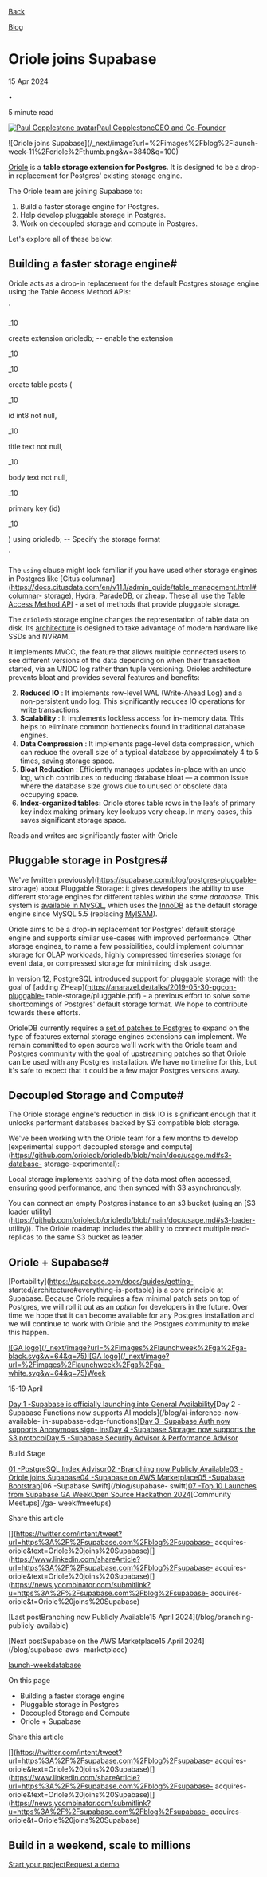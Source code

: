 [Back](/blog)

[Blog](/blog)

# Oriole joins Supabase

15 Apr 2024

•

5 minute read

[![Paul Copplestone
avatar](/_next/image?url=https%3A%2F%2Fgithub.com%2Fkiwicopple.png&w=96&q=75)Paul
CopplestoneCEO and Co-Founder](https://github.com/kiwicopple)

![Oriole joins Supabase](/_next/image?url=%2Fimages%2Fblog%2Flaunch-
week-11%2Foriole%2Fthumb.png&w=3840&q=100)

[Oriole](https://github.com/orioledb/orioledb) is a **table storage extension
for Postgres**. It is designed to be a drop-in replacement for Postgres'
existing storage engine.

The Oriole team are joining Supabase to:

  1. Build a faster storage engine for Postgres.
  2. Help develop pluggable storage in Postgres.
  3. Work on decoupled storage and compute in Postgres.

Let's explore all of these below:

## Building a faster storage engine#

Oriole acts as a drop-in replacement for the default Postgres storage engine
using the Table Access Method APIs:

`  

_10

create extension orioledb; -- enable the extension

_10

_10

create table posts (

_10

id int8 not null,

_10

title text not null,

_10

body text not null,

_10

primary key (id)

_10

) using orioledb; -- Specify the storage format

  
`

The `using` clause might look familiar if you have used other storage engines
in Postgres like [Citus
columnar](https://docs.citusdata.com/en/v11.1/admin_guide/table_management.html#columnar-
storage), [Hydra](https://docs.hydra.so/concepts/using-hydra-columnar),
[ParadeDB](https://docs.paradedb.com/search/quickstart), or
[zheap](https://github.com/cybertec-postgresql/zheap). These all use the
[Table Access Method
API](https://www.postgresql.org/docs/current/tableam.html) \- a set of methods
that provide pluggable storage.

The `orioledb` storage engine changes the representation of table data on
disk. Its
[architecture](https://github.com/orioledb/orioledb/blob/main/doc/arch.md) is
designed to take advantage of modern hardware like SSDs and NVRAM.

It implements MVCC, the feature that allows multiple connected users to see
different versions of the data depending on when their transaction started,
via an UNDO log rather than tuple versioning. Orioles architecture prevents
bloat and provides several features and benefits:

  2. **Reduced IO** : It implements row-level WAL (Write-Ahead Log) and a non-persistent undo log. This significantly reduces IO operations for write transactions.
  3. **Scalability** : It implements lockless access for in-memory data. This helps to eliminate common bottlenecks found in traditional database engines.
  4. **Data Compression** : It implements page-level data compression, which can reduce the overall size of a typical database by approximately 4 to 5 times, saving storage space.
  5. **Bloat Reduction** : Efficiently manages updates in-place with an undo log, which contributes to reducing database bloat — a common issue where the database size grows due to unused or obsolete data occupying space.
  6. **Index-organized tables:** Oriole stores table rows in the leafs of primary key index making primary key lookups very cheap. In many cases, this saves significant storage space.

Reads and writes are significantly faster with Oriole

## Pluggable storage in Postgres#

We've [written previously](https://supabase.com/blog/postgres-pluggable-
strorage) about Pluggable Storage: it gives developers the ability to use
different storage engines for different tables _within the same database_.
This system is [available in
MySQL](https://en.wikipedia.org/wiki/Comparison_of_MySQL_database_engines),
which uses the [InnoDB](https://en.wikipedia.org/wiki/InnoDB) as the default
storage engine since MySQL 5.5 (replacing
[MyISAM](https://en.wikipedia.org/wiki/MyISAM)).

Oriole aims to be a drop-in replacement for Postgres' default storage engine
and supports similar use-cases with improved performance. Other storage
engines, to name a few possibilities, could implement columnar storage for
OLAP workloads, highly compressed timeseries storage for event data, or
compressed storage for minimizing disk usage.

In version 12, PostgreSQL introduced support for pluggable storage with the
goal of [adding ZHeap](https://anarazel.de/talks/2019-05-30-pgcon-pluggable-
table-storage/pluggable.pdf) \- a previous effort to solve some shortcomings
of Postgres' default storage format. We hope to contribute towards these
efforts.

OrioleDB currently requires a [set of patches to
Postgres](https://github.com/orioledb/postgres/commits/patches16/) to expand
on the type of features external storage engines extensions can implement. We
remain committed to open source we'll work with the Oriole team and Postgres
community with the goal of upstreaming patches so that Oriole can be used with
any Postgres installation. We have no timeline for this, but it's safe to
expect that it could be a few major Postgres versions away.

## Decoupled Storage and Compute#

The Oriole storage engine's reduction in disk IO is significant enough that it
unlocks performant databases backed by S3 compatible blob storage.

We've been working with the Oriole team for a few months to develop
[experimental support decoupled storage and
compute](https://github.com/orioledb/orioledb/blob/main/doc/usage.md#s3-database-
storage-experimental):

Local storage implements caching of the data most often accessed, ensuring
good performance, and then synced with S3 asynchronously.

You can connect an empty Postgres instance to an s3 bucket (using an [S3
loader
utility](https://github.com/orioledb/orioledb/blob/main/doc/usage.md#s3-loader-
utility)). The Oriole roadmap includes the ability to connect multiple read-
replicas to the same S3 bucket as leader.

## Oriole + Supabase#

[Portability](https://supabase.com/docs/guides/getting-
started/architecture#everything-is-portable) is a core principle at Supabase.
Because Oriole requires a few minimal patch sets on top of Postgres, we will
roll it out as an _option_ for developers in the future. Over time we hope
that it can become available for any Postgres installation and we will
continue to work with Oriole and the Postgres community to make this happen.

[![GA logo](/_next/image?url=%2Fimages%2Flaunchweek%2Fga%2Fga-
black.svg&w=64&q=75)![GA
logo](/_next/image?url=%2Fimages%2Flaunchweek%2Fga%2Fga-
white.svg&w=64&q=75)Week](/ga-week)

15-19 April

[Day 1 -Supabase is officially launching into General Availability](/ga)[Day 2
-Supabase Functions now supports AI models](/blog/ai-inference-now-available-
in-supabase-edge-functions)[Day 3 -Supabase Auth now supports Anonymous sign-
ins](/blog/anonymous-sign-ins)[Day 4 -Supabase Storage: now supports the S3
protocol](/blog/s3-compatible-storage)[Day 5 -Supabase Security Advisor &
Performance Advisor](/blog/security-performance-advisor)

Build Stage

[01 -PostgreSQL Index Advisor](https://github.com/supabase/index_advisor)[02
-Branching now Publicly Available](/blog/branching-publicly-available)[03
-Oriole joins Supabase](/blog/supabase-acquires-oriole)[04 -Supabase on AWS
Marketplace](/blog/supabase-aws-marketplace)[05 -Supabase
Bootstrap](/blog/supabase-bootstrap)[06 -Supabase Swift](/blog/supabase-
swift)[07 -Top 10 Launches from Supabase GA Week](/blog/ga-week-summary)[Open
Source Hackathon 2024](/blog/supabase-oss-hackathon)[Community Meetups](/ga-
week#meetups)

Share this article

[](https://twitter.com/intent/tweet?url=https%3A%2F%2Fsupabase.com%2Fblog%2Fsupabase-
acquires-
oriole&text=Oriole%20joins%20Supabase)[](https://www.linkedin.com/shareArticle?url=https%3A%2F%2Fsupabase.com%2Fblog%2Fsupabase-
acquires-
oriole&text=Oriole%20joins%20Supabase)[](https://news.ycombinator.com/submitlink?u=https%3A%2F%2Fsupabase.com%2Fblog%2Fsupabase-
acquires-oriole&t=Oriole%20joins%20Supabase)

[Last postBranching now Publicly Available15 April 2024](/blog/branching-
publicly-available)

[Next postSupabase on the AWS Marketplace15 April 2024](/blog/supabase-aws-
marketplace)

[launch-week](/blog/tags/launch-week)[database](/blog/tags/database)

On this page

  * Building a faster storage engine
  * Pluggable storage in Postgres
  * Decoupled Storage and Compute
  * Oriole + Supabase

Share this article

[](https://twitter.com/intent/tweet?url=https%3A%2F%2Fsupabase.com%2Fblog%2Fsupabase-
acquires-
oriole&text=Oriole%20joins%20Supabase)[](https://www.linkedin.com/shareArticle?url=https%3A%2F%2Fsupabase.com%2Fblog%2Fsupabase-
acquires-
oriole&text=Oriole%20joins%20Supabase)[](https://news.ycombinator.com/submitlink?u=https%3A%2F%2Fsupabase.com%2Fblog%2Fsupabase-
acquires-oriole&t=Oriole%20joins%20Supabase)

## Build in a weekend, scale to millions

[Start your project](https://supabase.com/dashboard)[Request a
demo](/contact/sales)

